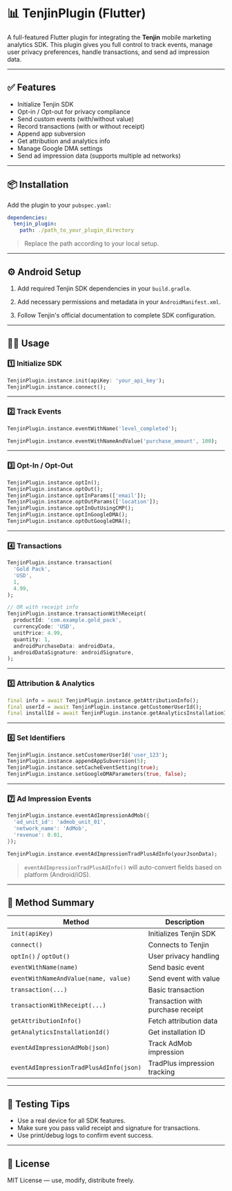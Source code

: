 # 📊 TenjinPlugin (Flutter)

A full-featured Flutter plugin for integrating the **Tenjin** mobile marketing analytics SDK. This plugin gives you full control to track events, manage user privacy preferences, handle transactions, and send ad impression data.

---

## ✅ Features

- Initialize Tenjin SDK
- Opt-in / Opt-out for privacy compliance
- Send custom events (with/without value)
- Record transactions (with or without receipt)
- Append app subversion
- Get attribution and analytics info
- Manage Google DMA settings
- Send ad impression data (supports multiple ad networks)

---

## 📦 Installation

Add the plugin to your `pubspec.yaml`:

```yaml
dependencies:
  tenjin_plugin:
    path: ./path_to_your_plugin_directory
```

> Replace the path according to your local setup.

---

## ⚙️ Android Setup

1. Add required Tenjin SDK dependencies in your `build.gradle`.

2. Add necessary permissions and metadata in your `AndroidManifest.xml`.

3. Follow Tenjin's official documentation to complete SDK configuration.

---

## 🧑‍💻 Usage

### 1️⃣ Initialize SDK

```dart
TenjinPlugin.instance.init(apiKey: 'your_api_key');
TenjinPlugin.instance.connect();
```

---

### 2️⃣ Track Events

```dart
TenjinPlugin.instance.eventWithName('level_completed');

TenjinPlugin.instance.eventWithNameAndValue('purchase_amount', 100);
```

---

### 3️⃣ Opt-In / Opt-Out

```dart
TenjinPlugin.instance.optIn();
TenjinPlugin.instance.optOut();
TenjinPlugin.instance.optInParams(['email']);
TenjinPlugin.instance.optOutParams(['location']);
TenjinPlugin.instance.optInOutUsingCMP();
TenjinPlugin.instance.optInGoogleDMA();
TenjinPlugin.instance.optOutGoogleDMA();
```

---

### 4️⃣ Transactions

```dart
TenjinPlugin.instance.transaction(
  'Gold Pack',
  'USD',
  1,
  4.99,
);

// OR with receipt info
TenjinPlugin.instance.transactionWithReceipt(
  productId: 'com.example.gold_pack',
  currencyCode: 'USD',
  unitPrice: 4.99,
  quantity: 1,
  androidPurchaseData: androidData,
  androidDataSignature: androidSignature,
);
```

---

### 5️⃣ Attribution & Analytics

```dart
final info = await TenjinPlugin.instance.getAttributionInfo();
final userId = await TenjinPlugin.instance.getCustomerUserId();
final installId = await TenjinPlugin.instance.getAnalyticsInstallationId();
```

---

### 6️⃣ Set Identifiers

```dart
TenjinPlugin.instance.setCustomerUserId('user_123');
TenjinPlugin.instance.appendAppSubversion(5);
TenjinPlugin.instance.setCacheEventSetting(true);
TenjinPlugin.instance.setGoogleDMAParameters(true, false);
```

---

### 7️⃣ Ad Impression Events

```dart
TenjinPlugin.instance.eventAdImpressionAdMob({
  'ad_unit_id': 'admob_unit_01',
  'network_name': 'AdMob',
  'revenue': 0.01,
});

TenjinPlugin.instance.eventAdImpressionTradPlusAdInfo(yourJsonData);
```

> `eventAdImpressionTradPlusAdInfo()` will auto-convert fields based on platform (Android/iOS).

---

## 📄 Method Summary

| Method                          | Description                                |
|--------------------------------|--------------------------------------------|
| `init(apiKey)`                 | Initializes Tenjin SDK                     |
| `connect()`                    | Connects to Tenjin                        |
| `optIn()` / `optOut()`         | User privacy handling                      |
| `eventWithName(name)`         | Send basic event                           |
| `eventWithNameAndValue(name, value)` | Send event with value               |
| `transaction(...)`            | Basic transaction                          |
| `transactionWithReceipt(...)` | Transaction with purchase receipt          |
| `getAttributionInfo()`        | Fetch attribution data                     |
| `getAnalyticsInstallationId()`| Get installation ID                        |
| `eventAdImpressionAdMob(json)`| Track AdMob impression                     |
| `eventAdImpressionTradPlusAdInfo(json)` | TradPlus impression tracking     |

---

## 🧪 Testing Tips

- Use a real device for all SDK features.
- Make sure you pass valid receipt and signature for transactions.
- Use print/debug logs to confirm event success.

---

## 📃 License

MIT License — use, modify, distribute freely.